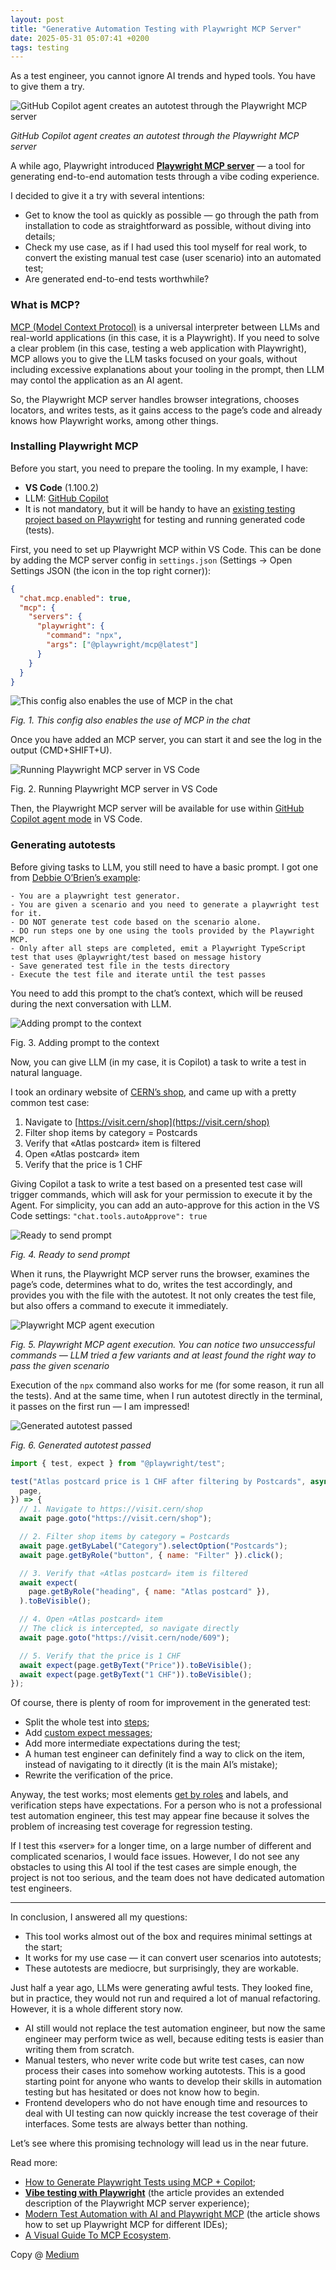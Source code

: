 ```yaml
---
layout: post
title: "Generative Automation Testing with Playwright MCP Server"
date: 2025-05-31 05:07:41 +0200
tags: testing
---
```


As a test engineer, you cannot ignore AI trends and hyped tools. You have to give them a try.

![GitHub Copilot agent creates an autotest through the Playwright MCP server](/assets/2025-05-31/00-cover.jpg)

_GitHub Copilot agent creates an autotest through the Playwright MCP server_

A while ago, Playwright introduced **[Playwright MCP server](https://github.com/microsoft/playwright-mcp)** — a tool for generating end-to-end automation tests through a vibe coding experience.

I decided to give it a try with several intentions:

- Get to know the tool as quickly as possible — go through the path from installation to code as straightforward as possible, without diving into details;
- Check my use case, as if I had used this tool myself for real work, to convert the existing manual test case (user scenario) into an automated test;
- Are generated end-to-end tests worthwhile?

### What is MCP?

[MCP (Model Context Protocol)](https://modelcontextprotocol.io/introduction) is a universal interpreter between LLMs and real-world applications (in this case, it is a Playwright). If you need to solve a clear problem (in this case, testing a web application with Playwright), MCP allows you to give the LLM tasks focused on your goals, without including excessive explanations about your tooling in the prompt, then LLM may contol the application as an AI agent.

So, the Playwright MCP server handles browser integrations, chooses locators, and writes tests, as it gains access to the page’s code and already knows how Playwright works, among other things.

### Installing Playwright MCP

Before you start, you need to prepare the tooling. In my example, I have:

- **VS Code** (​​1.100.2)
- LLM: [GitHub Copilot](https://github.com/features/copilot)
- It is not mandatory, but it will be handy to have an [existing testing project based on Playwright](https://github.com/adequatica/ui-testing) for testing and running generated code (tests).

First, you need to set up Playwright MCP within VS Code. This can be done by adding the MCP server config in `settings.json` (Settings → Open Settings JSON (the icon in the top right corner)):

```json
{
  "chat.mcp.enabled": true,
  "mcp": {
    "servers": {
      "playwright": {
        "command": "npx",
        "args": ["@playwright/mcp@latest"]
      }
    }
  }
}
```

![This config also enables the use of MCP in the chat](/assets/2025-05-31/01-settings-json.png)

_Fig. 1. This config also enables the use of MCP in the chat_

Once you have added an MCP server, you can start it and see the log in the output (CMD+SHIFT+U).

![Running Playwright MCP server in VS Code](/assets/2025-05-31/02-running.png)

Fig. 2. Running Playwright MCP server in VS Code

Then, the Playwright MCP server will be available for use within [GitHub Copilot agent mode](https://code.visualstudio.com/blogs/2025/02/24/introducing-copilot-agent-mode) in VS Code.

### Generating autotests

Before giving tasks to LLM, you still need to have a basic prompt. I got one from [Debbie O’Brien’s example](https://github.com/debs-obrien/generate-test-with-copilot):

```
​- You are a playwright test generator.
- You are given a scenario and you need to generate a playwright test for it.
- DO NOT generate test code based on the scenario alone.
- DO run steps one by one using the tools provided by the Playwright MCP.
- Only after all steps are completed, emit a Playwright TypeScript test that uses @playwright/test based on message history
- Save generated test file in the tests directory
- Execute the test file and iterate until the test passes
```

You need to add this prompt to the chat’s context, which will be reused during the next conversation with LLM.

![Adding prompt to the context](/assets/2025-05-31/03-add-context.png)

Fig. 3. Adding prompt to the context

Now, you can give LLM (in my case, it is Copilot) a task to write a test in natural language.

I took an ordinary website of [CERN’s shop](https://visit.cern/shop), and came up with a pretty common test case:

1. Navigate to [https://visit.cern/shop](https://visit.cern/shop)
2. Filter shop items by category = Postcards
3. Verify that «Atlas postcard» item is filtered
4. Open «Atlas postcard» item
5. Verify that the price is 1 CHF

Giving Copilot a task to write a test based on a presented test case will trigger commands, which will ask for your permission to execute it by the Agent. For simplicity, you can add an auto-approve for this action in the VS Code settings: `"chat.tools.autoApprove": true`

![Ready to send prompt](/assets/2025-05-31/04-prompt.png)

_Fig. 4. Ready to send prompt_

When it runs, the Playwright MCP server runs the browser, examines the page’s code, determines what to do, writes the test accordingly, and provides you with the file with the autotest. It not only creates the test file, but also offers a command to execute it immediately.

![Playwright MCP agent execution](/assets/2025-05-31/05-chat.png)

_Fig. 5. Playwright MCP agent execution. You can notice two unsuccessful commands — LLM tried a few variants and at least found the right way to pass the given scenario_

Execution of the `npx` command also works for me (for some reason, it run all the tests). And at the same time, when I run autotest directly in the terminal, it passes on the first run — I am impressed!

![Generated autotest passed](/assets/2025-05-31/06-passed.png)

_Fig. 6. Generated autotest passed_

```javascript
import { test, expect } from "@playwright/test";

test("Atlas postcard price is 1 CHF after filtering by Postcards", async ({
  page,
}) => {
  // 1. Navigate to https://visit.cern/shop
  await page.goto("https://visit.cern/shop");

  // 2. Filter shop items by category = Postcards
  await page.getByLabel("Category").selectOption("Postcards");
  await page.getByRole("button", { name: "Filter" }).click();

  // 3. Verify that «Atlas postcard» item is filtered
  await expect(
    page.getByRole("heading", { name: "Atlas postcard" }),
  ).toBeVisible();

  // 4. Open «Atlas postcard» item
  // The click is intercepted, so navigate directly
  await page.goto("https://visit.cern/node/609");

  // 5. Verify that the price is 1 CHF
  await expect(page.getByText("Price")).toBeVisible();
  await expect(page.getByText("1 CHF")).toBeVisible();
});
```

Of course, there is plenty of room for improvement in the generated test:

- Split the whole test into [steps](https://playwright.dev/docs/api/class-test#test-step);
- Add [custom expect messages](https://playwright.dev/docs/test-assertions#custom-expect-message);
- Add more intermediate expectations during the test;
- A human test engineer can definitely find a way to click on the item, instead of navigating to it directly (it is the main AI’s mistake);
- Rewrite the verification of the price.

Anyway, the test works; most elements [get by roles](https://playwright.dev/docs/api/class-framelocator#frame-locator-get-by-role) and labels, and verification steps have expectations. For a person who is not a professional test automation engineer, this test may appear fine because it solves the problem of increasing test coverage for regression testing.

If I test this «server» for a longer time, on a large number of different and complicated scenarios, I would face issues. However, I do not see any obstacles to using this AI tool if the test cases are simple enough, the project is not too serious, and the team does not have dedicated automation test engineers.

---

In conclusion, I answered all my questions:

- This tool works almost out of the box and requires minimal settings at the start;
- It works for my use case — it can convert user scenarios into autotests;
- These autotests are mediocre, but surprisingly, they are workable.

Just half a year ago, LLMs were generating awful tests. They looked fine, but in practice, they would not run and required a lot of manual refactoring. However, it is a whole different story now.

- AI still would not replace the test automation engineer, but now the same engineer may perform twice as well, because editing tests is easier than writing them from scratch.
- Manual testers, who never write code but write test cases, can now process their cases into somehow working autotests. This is a good starting point for anyone who wants to develop their skills in automation testing but has hesitated or does not know how to begin.
- Frontend developers who do not have enough time and resources to deal with UI testing can now quickly increase the test coverage of their interfaces. Some tests are always better than nothing.

Let’s see where this promising technology will lead us in the near future.

Read more:

- [How to Generate Playwright Tests using MCP + Copilot](https://www.youtube.com/watch?v=AaCj939XIQ4);
- **[Vibe testing with Playwright](https://timdeschryver.dev/blog/vibe-testing-with-playwright)** (the article provides an extended description of the Playwright MCP server experience);
- [Modern Test Automation with AI and Playwright MCP](https://kailash-pathak.medium.com/modern-test-automation-with-ai-llm-and-playwright-mcp-model-context-protocol-0c311292c7fb) (the article shows how to set up Playwright MCP for different IDEs);
- [A Visual Guide To MCP Ecosystem](https://block.github.io/goose/blog/2025/04/10/visual-guide-mcp/).

Copy @ [Medium](https://adequatica.medium.com/generative-automation-testing-with-playwright-mcp-server-45e9b8f6f92a)
